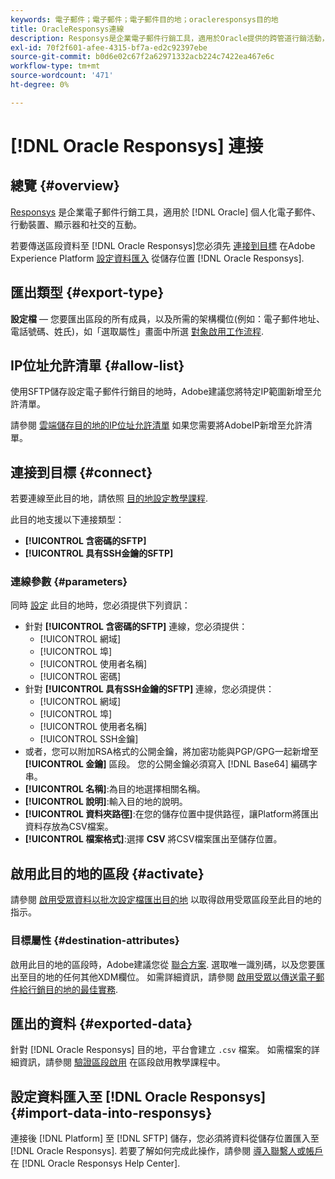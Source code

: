```yaml
---
keywords: 電子郵件；電子郵件；電子郵件目的地；oracleresponsys目的地
title: OracleResponsys連線
description: Responsys是企業電子郵件行銷工具，適用於Oracle提供的跨管道行銷活動，可個人化電子郵件、行動裝置、顯示器和社交的互動。
exl-id: 70f2f601-afee-4315-bf7a-ed2c92397ebe
source-git-commit: b0d6e02c67f2a62971332acb224c7422ea467e6c
workflow-type: tm+mt
source-wordcount: '471'
ht-degree: 0%

---
```


# [!DNL Oracle Responsys] 連接

## 總覽 {#overview}

[Responsys](https://www.oracle.com/cx/marketing/campaign-management/) 是企業電子郵件行銷工具，適用於 [!DNL Oracle] 個人化電子郵件、行動裝置、顯示器和社交的互動。

若要傳送區段資料至 [!DNL Oracle Responsys]您必須先 [連接到目標](#connect-destination) 在Adobe Experience Platform [設定資料匯入](#import-data-into-responsys) 從儲存位置 [!DNL Oracle Responsys].

## 匯出類型 {#export-type}

**設定檔**  — 您要匯出區段的所有成員，以及所需的架構欄位(例如：電子郵件地址、電話號碼、姓氏)，如「選取屬性」畫面中所選 [對象啟用工作流程](../../ui/activate-batch-profile-destinations.md#select-attributes).

## IP位址允許清單 {#allow-list}

使用SFTP儲存設定電子郵件行銷目的地時，Adobe建議您將特定IP範圍新增至允許清單。

請參閱 [雲端儲存目的地的IP位址允許清單](../cloud-storage/ip-address-allow-list.md) 如果您需要將AdobeIP新增至允許清單。

## 連接到目標 {#connect}

若要連線至此目的地，請依照 [目的地設定教學課程](../../ui/connect-destination.md).

此目的地支援以下連接類型：

* **[!UICONTROL 含密碼的SFTP]**
* **[!UICONTROL 具有SSH金鑰的SFTP]**

### 連線參數 {#parameters}

同時 [設定](../../ui/connect-destination.md) 此目的地時，您必須提供下列資訊：

* 針對 **[!UICONTROL 含密碼的SFTP]** 連線，您必須提供：
   * [!UICONTROL 網域]
   * [!UICONTROL 埠]
   * [!UICONTROL 使用者名稱]
   * [!UICONTROL 密碼]
* 針對 **[!UICONTROL 具有SSH金鑰的SFTP]** 連線，您必須提供：
   * [!UICONTROL 網域]
   * [!UICONTROL 埠]
   * [!UICONTROL 使用者名稱]
   * [!UICONTROL SSH金鑰]
* 或者，您可以附加RSA格式的公開金鑰，將加密功能與PGP/GPG一起新增至 **[!UICONTROL 金鑰]** 區段。 您的公開金鑰必須寫入 [!DNL Base64] 編碼字串。
* **[!UICONTROL 名稱]**:為目的地選擇相關名稱。
* **[!UICONTROL 說明]**:輸入目的地的說明。
* **[!UICONTROL 資料夾路徑]**:在您的儲存位置中提供路徑，讓Platform將匯出資料存放為CSV檔案。
* **[!UICONTROL 檔案格式]**:選擇 **CSV** 將CSV檔案匯出至儲存位置。

<!--

Commenting out Amazon S3 bucket part for now until support is clarified

- **[!UICONTROL Bucket name]**: Your Amazon S3 bucket, where Platform will deposit the data export. Your input must be between 3 and 63 characters long. Must begin and end with a letter or number. Must contain only lowercase letters, numbers, or hyphens ( - ). Must not be formatted as an IP address (for example, 192.100.1.1).

-->

## 啟用此目的地的區段 {#activate}

請參閱 [啟用受眾資料以批次設定檔匯出目的地](../../ui/activate-batch-profile-destinations.md) 以取得啟用受眾區段至此目的地的指示。

### 目標屬性 {#destination-attributes}

啟用此目的地的區段時，Adobe建議您從 [聯合方案](../../../profile/home.md#profile-fragments-and-union-schemas). 選取唯一識別碼，以及您要匯出至目的地的任何其他XDM欄位。 如需詳細資訊，請參閱 [啟用受眾以傳送電子郵件給行銷目的地的最佳實務](overview.md#best-practices).

## 匯出的資料 {#exported-data}

針對 [!DNL Oracle Responsys] 目的地，平台會建立 `.csv` 檔案。 如需檔案的詳細資訊，請參閱 [驗證區段啟用](../../ui/activate-batch-profile-destinations.md#verify) 在區段啟用教學課程中。

## 設定資料匯入至 [!DNL Oracle Responsys] {#import-data-into-responsys}

連接後 [!DNL Platform] 至 [!DNL SFTP] 儲存，您必須將資料從儲存位置匯入至 [!DNL Oracle Responsys]. 若要了解如何完成此操作，請參閱 [導入聯繫人或帳戶](https://docs.oracle.com/cloud/latest/marketingcs_gs/OMCEA/Connect_WizardUpload.htm) 在 [!DNL Oracle Responsys Help Center].
